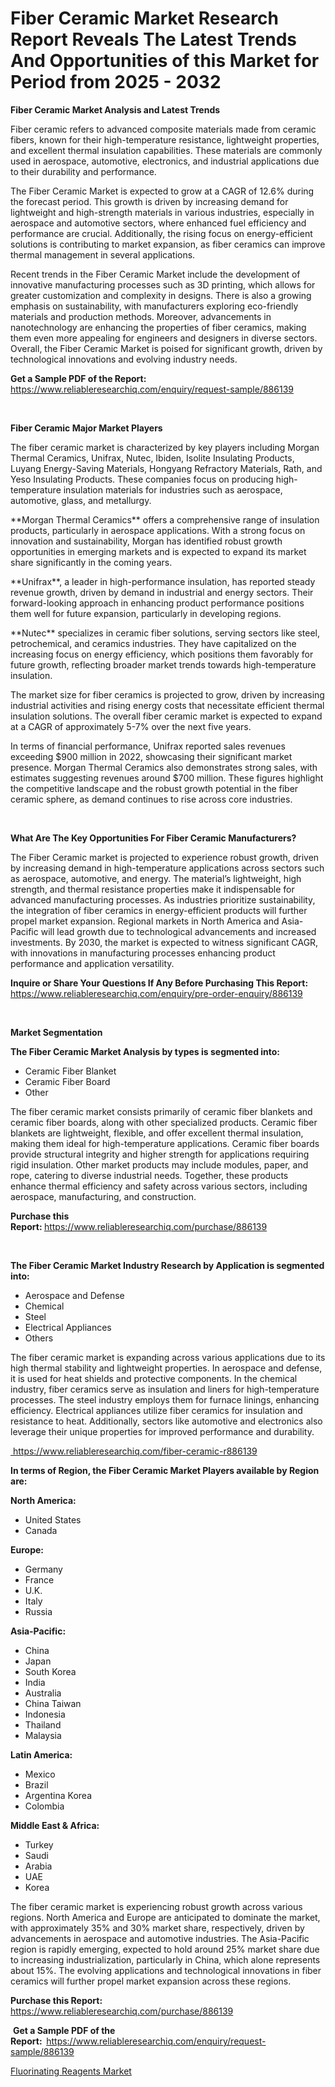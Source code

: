 <p><h1>Fiber Ceramic Market Research Report Reveals The Latest Trends And Opportunities of this Market for Period from 2025 - 2032</h1></p><p><strong>Fiber Ceramic Market Analysis and Latest Trends</strong></p>
<p><p>Fiber ceramic refers to advanced composite materials made from ceramic fibers, known for their high-temperature resistance, lightweight properties, and excellent thermal insulation capabilities. These materials are commonly used in aerospace, automotive, electronics, and industrial applications due to their durability and performance.</p><p>The Fiber Ceramic Market is expected to grow at a CAGR of 12.6% during the forecast period. This growth is driven by increasing demand for lightweight and high-strength materials in various industries, especially in aerospace and automotive sectors, where enhanced fuel efficiency and performance are crucial. Additionally, the rising focus on energy-efficient solutions is contributing to market expansion, as fiber ceramics can improve thermal management in several applications.</p><p>Recent trends in the Fiber Ceramic Market include the development of innovative manufacturing processes such as 3D printing, which allows for greater customization and complexity in designs. There is also a growing emphasis on sustainability, with manufacturers exploring eco-friendly materials and production methods. Moreover, advancements in nanotechnology are enhancing the properties of fiber ceramics, making them even more appealing for engineers and designers in diverse sectors. Overall, the Fiber Ceramic Market is poised for significant growth, driven by technological innovations and evolving industry needs.</p></p>
<p><strong>Get a Sample PDF of the Report:&nbsp;</strong> <a href="https://www.reliableresearchiq.com/enquiry/request-sample/886139?utm_campaign=2947&utm_medium=2&utm_source=Github&utm_content=ia&utm_term=02042025&utm_id=fiber-ceramic">https://www.reliableresearchiq.com/enquiry/request-sample/886139</a></p>
<p>&nbsp;</p>
<p><strong>Fiber Ceramic Major Market Players</strong></p>
<p><p>The fiber ceramic market is characterized by key players including Morgan Thermal Ceramics, Unifrax, Nutec, Ibiden, Isolite Insulating Products, Luyang Energy-Saving Materials, Hongyang Refractory Materials, Rath, and Yeso Insulating Products. These companies focus on producing high-temperature insulation materials for industries such as aerospace, automotive, glass, and metallurgy.</p><p>**Morgan Thermal Ceramics** offers a comprehensive range of insulation products, particularly in aerospace applications. With a strong focus on innovation and sustainability, Morgan has identified robust growth opportunities in emerging markets and is expected to expand its market share significantly in the coming years.</p><p>**Unifrax**, a leader in high-performance insulation, has reported steady revenue growth, driven by demand in industrial and energy sectors. Their forward-looking approach in enhancing product performance positions them well for future expansion, particularly in developing regions.</p><p>**Nutec** specializes in ceramic fiber solutions, serving sectors like steel, petrochemical, and ceramics industries. They have capitalized on the increasing focus on energy efficiency, which positions them favorably for future growth, reflecting broader market trends towards high-temperature insulation.</p><p>The market size for fiber ceramics is projected to grow, driven by increasing industrial activities and rising energy costs that necessitate efficient thermal insulation solutions. The overall fiber ceramic market is expected to expand at a CAGR of approximately 5-7% over the next five years.</p><p>In terms of financial performance, Unifrax reported sales revenues exceeding $900 million in 2022, showcasing their significant market presence. Morgan Thermal Ceramics also demonstrates strong sales, with estimates suggesting revenues around $700 million. These figures highlight the competitive landscape and the robust growth potential in the fiber ceramic sphere, as demand continues to rise across core industries.</p></p>
<p>&nbsp;</p>
<p><strong>What Are The Key Opportunities For Fiber Ceramic Manufacturers?</strong></p>
<p><p>The Fiber Ceramic market is projected to experience robust growth, driven by increasing demand in high-temperature applications across sectors such as aerospace, automotive, and energy. The material’s lightweight, high strength, and thermal resistance properties make it indispensable for advanced manufacturing processes. As industries prioritize sustainability, the integration of fiber ceramics in energy-efficient products will further propel market expansion. Regional markets in North America and Asia-Pacific will lead growth due to technological advancements and increased investments. By 2030, the market is expected to witness significant CAGR, with innovations in manufacturing processes enhancing product performance and application versatility.</p></p>
<p><strong>Inquire or Share Your Questions If Any Before Purchasing This Report:</strong> <a href="https://www.reliableresearchiq.com/enquiry/pre-order-enquiry/886139?utm_campaign=2947&utm_medium=2&utm_source=Github&utm_content=ia&utm_term=02042025&utm_id=fiber-ceramic">https://www.reliableresearchiq.com/enquiry/pre-order-enquiry/886139</a></p>
<p>&nbsp;</p>
<p><strong>Market Segmentation</strong></p>
<p><strong>The Fiber Ceramic Market Analysis by types is segmented into:</strong></p>
<p><ul><li>Ceramic Fiber Blanket</li><li>Ceramic Fiber Board</li><li>Other</li></ul></p>
<p><p>The fiber ceramic market consists primarily of ceramic fiber blankets and ceramic fiber boards, along with other specialized products. Ceramic fiber blankets are lightweight, flexible, and offer excellent thermal insulation, making them ideal for high-temperature applications. Ceramic fiber boards provide structural integrity and higher strength for applications requiring rigid insulation. Other market products may include modules, paper, and rope, catering to diverse industrial needs. Together, these products enhance thermal efficiency and safety across various sectors, including aerospace, manufacturing, and construction.</p></p>
<p><strong>Purchase this Report:&nbsp;</strong><a href="https://www.reliableresearchiq.com/purchase/886139?utm_campaign=2947&utm_medium=2&utm_source=Github&utm_content=ia&utm_term=02042025&utm_id=fiber-ceramic">https://www.reliableresearchiq.com/purchase/886139</a></p>
<p>&nbsp;</p>
<p><strong>The Fiber Ceramic Market Industry Research by Application is segmented into:</strong></p>
<p><ul><li>Aerospace and Defense</li><li>Chemical</li><li>Steel</li><li>Electrical Appliances</li><li>Others</li></ul></p>
<p><p>The fiber ceramic market is expanding across various applications due to its high thermal stability and lightweight properties. In aerospace and defense, it is used for heat shields and protective components. In the chemical industry, fiber ceramics serve as insulation and liners for high-temperature processes. The steel industry employs them for furnace linings, enhancing efficiency. Electrical appliances utilize fiber ceramics for insulation and resistance to heat. Additionally, sectors like automotive and electronics also leverage their unique properties for improved performance and durability.</p></p>
<p><a href="https://www.reliableresearchiq.com/fiber-ceramic-r886139?utm_campaign=2947&utm_medium=2&utm_source=Github&utm_content=ia&utm_term=02042025&utm_id=fiber-ceramic">&nbsp;https://www.reliableresearchiq.com/fiber-ceramic-r886139</a></p>
<p><strong>In terms of Region, the Fiber Ceramic Market Players available by Region are:</strong></p>
<p>
    <p> <strong> North America: </strong>
        <ul>
            <li>United States</li>
            <li>Canada</li>
        </ul>
        </p> 
    <p> <strong> Europe: </strong>
        <ul>
            <li>Germany</li>
            <li>France</li>
            <li>U.K.</li>
            <li>Italy</li>
            <li>Russia</li>
        </ul>
        </p> 
    <p> <strong> Asia-Pacific: </strong>
        <ul>
            <li>China</li>
            <li>Japan</li>
            <li>South Korea</li>
            <li>India</li>
            <li>Australia</li>
            <li>China Taiwan</li>
            <li>Indonesia</li>
            <li>Thailand</li>
            <li>Malaysia</li>
        </ul>
        </p> 
    <p> <strong> Latin America: </strong>
        <ul>
            <li>Mexico</li>
            <li>Brazil</li>
            <li>Argentina Korea</li>
            <li>Colombia</li>
        </ul>
        </p> 
    <p> <strong> Middle East & Africa: </strong>
        <ul>
            <li>Turkey</li>
            <li>Saudi</li>
            <li>Arabia</li>
            <li>UAE</li>
            <li>Korea</li>
        </ul>
    </p>
    </p>
<p><p>The fiber ceramic market is experiencing robust growth across various regions. North America and Europe are anticipated to dominate the market, with approximately 35% and 30% market share, respectively, driven by advancements in aerospace and automotive industries. The Asia-Pacific region is rapidly emerging, expected to hold around 25% market share due to increasing industrialization, particularly in China, which alone represents about 15%. The evolving applications and technological innovations in fiber ceramics will further propel market expansion across these regions.</p></p>
<p><strong>Purchase this Report: </strong><a href="https://www.reliableresearchiq.com/purchase/886139?utm_campaign=2947&utm_medium=2&utm_source=Github&utm_content=ia&utm_term=02042025&utm_id=fiber-ceramic">https://www.reliableresearchiq.com/purchase/886139</a></p>
<p>&nbsp;<strong>Get a Sample PDF of the Report:&nbsp;&nbsp;</strong><a href="https://www.reliableresearchiq.com/enquiry/request-sample/886139?utm_campaign=2947&utm_medium=2&utm_source=Github&utm_content=ia&utm_term=02042025&utm_id=fiber-ceramic">https://www.reliableresearchiq.com/enquiry/request-sample/886139</a></p>
<p><strong></strong></p>
<p><p><a href="https://github.com/djembashote/Market-Research-Report-List-1/blob/main/fluorinating-reagents-market.md?utm_campaign=2947&utm_medium=2&utm_source=Github&utm_content=ia&utm_term=02042025&utm_id=fiber-ceramic">Fluorinating Reagents Market</a></p></p>